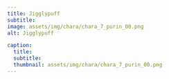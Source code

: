 ```yaml
---
title: Jigglypuff
subtitle: 
image: assets/img/chara/chara_7_purin_00.png
alt: Jigglypuff

caption:
  title:
  subtitle: 
  thumbnail: assets/img/chara/chara_7_purin_00.png
---
```

